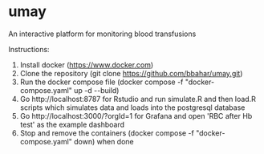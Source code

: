 # umay #
An interactive platform for monitoring blood transfusions

Instructions:
1. Install docker (https://www.docker.com)
2. Clone the repository (git clone https://github.com/bbahar/umay.git)
3. Run the docker compose file (docker compose -f "docker-compose.yaml" up -d --build)
4. Go http://localhost:8787 for Rstudio and run simulate.R and then load.R scripts which simulates data and loads into the postgresql database
5. Go http://localhost:3000/?orgId=1 for Grafana and open 'RBC after Hb test' as the example dashboard
6. Stop and remove the containers (docker compose -f "docker-compose.yaml" down) when done
